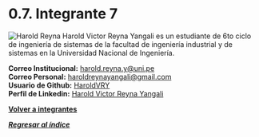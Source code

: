 # 0.7. Integrante 7
![Harold Reyna](https://github.com/user-attachments/assets/62484805-50ff-47c2-b172-ac5bacb2613e)
Harold Victor Reyna Yangali es un estudiante de 6to ciclo de ingeniería de sistemas de la facultad de ingeniería industrial y de sistemas en la Universidad Nacional de Ingeniería.

**Correo Institucional:** harold.reyna.y@uni.pe\
**Correo Personal:** haroldreynayangali@gmail.com\
**Usuario de Github:** [HaroldVRY](https://github.com/HaroldVRY)\
**Perfil de Linkedin:** [Harold Victor Reyna Yangali](https://www.linkedin.com/in/harold-reyna-226379143)

**[Volver a integrantes](../../0/0.md)**

***[Regresar al índice](../../README.md)***

